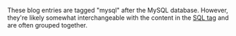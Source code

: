 ---
---
These blog entries are tagged "mysql" after the MySQL database.  However, they're likely somewhat interchangeable with the content in the [SQL tag](/tag/sql) and are often grouped together.

